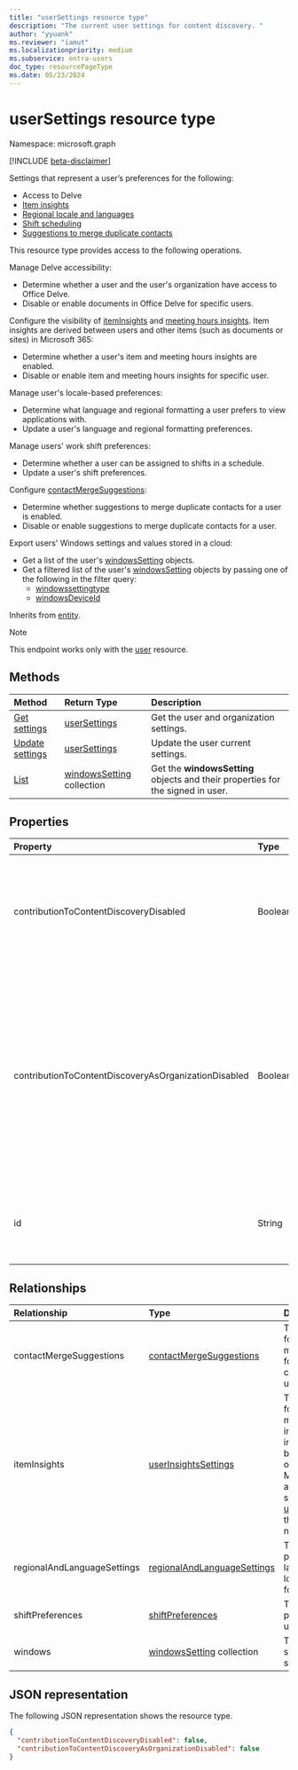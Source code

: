 ```yaml
---
title: "userSettings resource type"
description: "The current user settings for content discovery. "
author: "yyuank"
ms.reviewer: "iamut"
ms.localizationpriority: medium
ms.subservice: entra-users
doc_type: resourcePageType
ms.date: 05/23/2024
---
```


# userSettings resource type

Namespace: microsoft.graph

[!INCLUDE [beta-disclaimer](../../includes/beta-disclaimer.md)]

Settings that represent a user’s preferences for the following:
- Access to Delve
- [Item insights](../resources/officegraphinsights.md)
- [Regional locale and languages](../resources/regionalandlanguagesettings.md)
- [Shift scheduling](../resources/shiftpreferences.md)
- [Suggestions to merge duplicate contacts](../resources/contactmergesuggestions.md)

This resource type provides access to the following operations.

Manage Delve accessibility:
  - Determine whether a user and the user's organization have access to Office Delve.
  - Disable or enable documents in Office Delve for specific users. 

Configure the visibility of [itemInsights](../resources/iteminsights.md) and [meeting hours insights](https://support.microsoft.com/office/update-your-meeting-hours-using-the-profile-card-0613d113-d7c1-4faa-bb11-c8ba30a78ef1). Item insights are derived between users and other items (such as documents or sites) in Microsoft 365:
  - Determine whether a user's item and meeting hours insights are enabled.
  - Disable or enable item and meeting hours insights for specific user.

Manage user's locale-based preferences: 
  - Determine what language and regional formatting a user prefers to view applications with.
  - Update a user's language and regional formatting preferences.

Manage users' work shift preferences: 
  - Determine whether a user can be assigned to shifts in a schedule.
  - Update a user's shift preferences.
  
Configure [contactMergeSuggestions](../resources/contactmergesuggestions.md):
  - Determine whether suggestions to merge duplicate contacts for a user is enabled.
  - Disable or enable suggestions to merge duplicate contacts for a user.

Export users' Windows settings and values stored in a cloud:
  - Get a list of the user's [windowsSetting](../resources/windowssetting.md) objects.
  - Get a filtered list of the user's [windowsSetting](../resources/windowssetting.md) objects by passing one of the following in the filter query:
    - [windowssettingtype](../resources/enums.md#windowssettingtype-values)
    - [windowsDeviceId](../resources/windowssetting.md#properties)

Inherits from [entity](entity.md).

> [!NOTE]
> This endpoint works only with the [user](user.md) resource. 

## Methods
| Method       | Return Type  |Description|
|:---------------|:--------|:----------|
|[Get settings](../api/usersettings-get.md) |[userSettings](../resources/usersettings.md)| Get the user and organization settings. |
|[Update settings](../api/usersettings-update.md) |[userSettings](../resources/usersettings.md)| Update the user current settings. |
|[List](../api/usersettings-list-windows.md)|[windowsSetting](../resources/windowssetting.md) collection|Get the **windowsSetting** objects and their properties for the signed in user.|

## Properties

| Property	   | Type	|Description|
|:---------------|:--------|:----------|
|contributionToContentDiscoveryDisabled|Boolean|When set to true, documents in the user's Office Delve are disabled. Users can control this setting in [Office Delve](https://support.office.com/article/are-my-documents-safe-in-office-delve-f5f409a2-37ed-4452-8f61-681e5e1836f3?ui=en-US&rs=en-US&ad=US#bkmk_optout). |
|contributionToContentDiscoveryAsOrganizationDisabled|Boolean|Reflects the [Office Delve organization level setting](https://support.office.com/article/office-delve-for-office-365-admins-54f87a42-15a4-44b4-9df0-d36287d9531b#bkmk_delveonoff). When set to true, the organization doesn't have access to Office Delve. This setting is read-only and can only be changed by administrators in the [SharePoint admin center](https://support.office.com/article/about-the-office-365-admin-center-758befc4-0888-4009-9f14-0d147402fd23?ui=en-US&rs=en-US&ad=US).|
|id|String|Unique identifier of the user setting. Read-only. Inherited from [entity](entity.md).|

## Relationships

| Relationship | Type | Description |
|:---------------|:--------|:----------|
|contactMergeSuggestions|[contactMergeSuggestions](contactmergesuggestions.md)| The user's settings for the visibility of merge suggestion for the duplicate contacts in the user's contact list.|
|itemInsights|[userInsightsSettings](userinsightssettings.md)| The user's settings for the visibility of meeting hour insights, and insights derived between a user and other items in Microsoft 365, such as documents or sites. [Get userInsightsSettings](../api/userinsightssettings-get.md) through this navigation property. |
|regionalAndLanguageSettings|[regionalAndLanguageSettings](regionalandlanguagesettings.md)| The user's preferences for languages, regional locale and date/time formatting. |
|shiftPreferences|[shiftPreferences](shiftpreferences.md)| The shift preferences for the user. |
|windows|[windowsSetting](../resources/windowssetting.md) collection|The Windows settings of the user stored in the cloud.|


## JSON representation

The following JSON representation shows the resource type.
<!-- {
  "blockType": "resource",
  "keyProperty": "id",
  "@odata.type": "microsoft.graph.userSettings",
  "baseType": "microsoft.graph.entity"
}-->
```json
{
  "contributionToContentDiscoveryDisabled": false,
  "contributionToContentDiscoveryAsOrganizationDisabled": false
}

```


